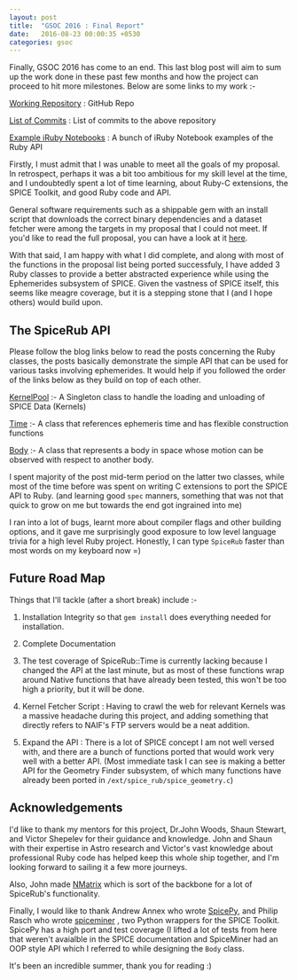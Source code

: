 ```yaml
---
layout: post
title:  "GSOC 2016 : Final Report"
date:   2016-08-23 00:00:35 +0530
categories: gsoc
---
```


Finally, GSOC 2016 has come to an end. This last blog post will aim to sum up the work done in these 
past few months and how the project can proceed to hit more milestones. Below are some links to my work :-

[Working Repository][repo] : GitHub Repo

[List of Commits][commits] : List of commits to the above repository

[Example iRuby Notebooks][note] : A bunch of iRuby Notebook examples of the Ruby API

Firstly, I must admit that I was unable to meet all the goals of my proposal. In retrospect, perhaps it was a bit too ambitious for my skill level at the time, and I undoubtedly spent a lot of time learning, about Ruby-C extensions, the SPICE Toolkit, and good Ruby code and API.

General software requirements such as a shippable gem with an install script that downloads the correct binary dependencies and a dataset fetcher were among the targets in my proposal that I could not meet. If you'd like to read the full proposal, you can have a look at it [here][prop].

With that said, I am happy with what I did complete, and along with most of the functions in the proposal list being ported successfuly, I have added 3 Ruby classes to provide a better abstracted experience while using the Ephemerides subsystem of SPICE. Given the vastness of SPICE itself, this seems like meagre coverage, but it is a stepping stone that I (and I hope others) would build upon.

## **The SpiceRub API**

Please follow the blog links below to read the posts concerning the Ruby classes, the posts basically demonstrate the simple API that can be used for various tasks involving ephemerides. It would help if you followed the order of the links below as they build on top of each other.

[KernelPool][pool] :- A Singleton class to handle the loading and unloading of SPICE Data (Kernels)

[Time][time] :- A class that references ephemeris time and has flexible construction functions

[Body][body] :- A class that represents a body in space whose motion can be observed with respect to another body.

I spent majority of the post mid-term period on the latter two classes, while most of the time before was spent on writing C extensions to port the SPICE API to Ruby. (and learning good  `spec` manners, something that was not that quick to grow on me but towards the end got ingrained into me)

I ran into a lot of bugs, learnt more about compiler flags and other building options, and it gave me surprisingly good exposure to low level language trivia for a high level Ruby project. Honestly, I can type `SpiceRub` faster than most words on my keyboard now =)

## **Future Road Map**

Things that I'll tackle (after a short break) include :-

1) Installation Integrity so that `gem install` does everything needed for installation.

2) Complete Documentation

3) The test coverage of SpiceRub::Time is currently lacking because I changed the API at the last minute, but as most of these functions wrap around Native functions that have already been tested, this won't be too high a priority, but it will be done.

4) Kernel Fetcher Script : Having to crawl the web for relevant Kernels was a massive headache during this project, and adding something that directly refers to NAIF's FTP servers would be a neat addition.
 
5) Expand the API : There is a lot of SPICE concept I am not well versed with, and there are a bunch of functions ported that would work very well with a better API. (Most immediate task I can see is making a better API for the Geometry Finder subsystem, of which many functions have already been ported in `/ext/spice_rub/spice_geometry.c`)

## **Acknowledgements**

I'd like to thank my mentors for this project, Dr.John Woods, Shaun Stewart, and Victor Shepelev for their guidance and knowledge. John and Shaun with their expertise in Astro research and Victor's vast knowledge about professional Ruby code has helped keep this whole ship together, and I'm looking forward to sailing it a few more journeys. 

Also, John made [NMatrix][nmatrix] which is sort of the backbone for a lot of SpiceRub's functionality.

Finally, I would like to thank Andrew Annex who wrote [SpicePy][spiceypy], and Philip Rasch who wrote [spiceminer][miner] , two Python wrappers for the SPICE Toolkit. SpicePy has a high port and test coverage (I lifted a lot of tests from here that weren't avaialble in the SPICE documentation and SpiceMiner had an OOP style API which I referred to while designing the `Body` class.

It's been an incredible summer, thank you for reading :)



[nmatrix]: https://github.com/sciruby/nmatrix
[miner]: https://github.com/darasch/spiceminer
[spiceypy]: https://github.com/AndrewAnnex/SpiceyPy
[spicerub]: https://github.com/gau27/spice_rub
[readme]: https://github.com/gau27/spice_rub/blob/master/README.rdoc
[toolkit]: https://naif.jpl.nasa.gov/naif/toolkit_C.html
[time_paradox]: https://en.wikipedia.org/wiki/Year_2038_problem
[unitim]: https://naif.jpl.nasa.gov/pub/naif/toolkit_docs/C/cspice/unitim_c.html
[str2et]: https://naif.jpl.nasa.gov/pub/naif/toolkit_docs/C/cspice/str2et_c.html
[prop]: https://summerofcode.withgoogle.com/serve/5210336198131712/
[body]: http://gauravtamba.me/gsoc/2016/08/21/body-tutorial.html
[pool]: http://gauravtamba.me/gsoc/2016/06/11/week1_soc.html
[time]: http://gauravtamba.me/gsoc/2016/08/21/time-tutorial.html

[repo]: http://github.com/gau27/spice_rub
[commits]: https://github.com/gau27/spice_rub/commits/master
[note]: https://github.com/gau27/spice_rub/tree/master/examples